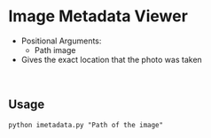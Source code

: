 <h1>Image Metadata Viewer</h1>

  - Positional Arguments:
    - Path image
  - Gives the exact location that the photo was taken
<br>
<h2>Usage</h2>

```
python imetadata.py "Path of the image"
```
